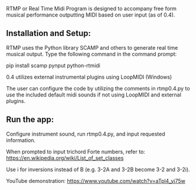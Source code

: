 RTMP or Real Time Midi Program is designed to accompany free form musical performance outputting MIDI based on user input (as of 0.4).

## Installation and Setup:

RTMP uses the Python library SCAMP and others to generate real time musical output. Type the following command in the command prompt:

pip install scamp pynput python-rtmidi

0.4 utilizes external instrumental plugins using LoopMIDI (Windows)

The user can configure the code by utilizing the comments in rtmp0.4.py to use the included default midi sounds if not using LoopMIDI and external plugins.

## Run the app:

Configure instrument sound, run rtmp0.4.py, and input requested information.

When prompted to input trichord Forte numbers, refer to: https://en.wikipedia.org/wiki/List_of_set_classes

Use i for inversions instead of B (e.g. 3-2A and 3-2B become 3-2 and 3-2i).

YouTube demonstration: https://www.youtube.com/watch?v=aTpl4_yj75w
